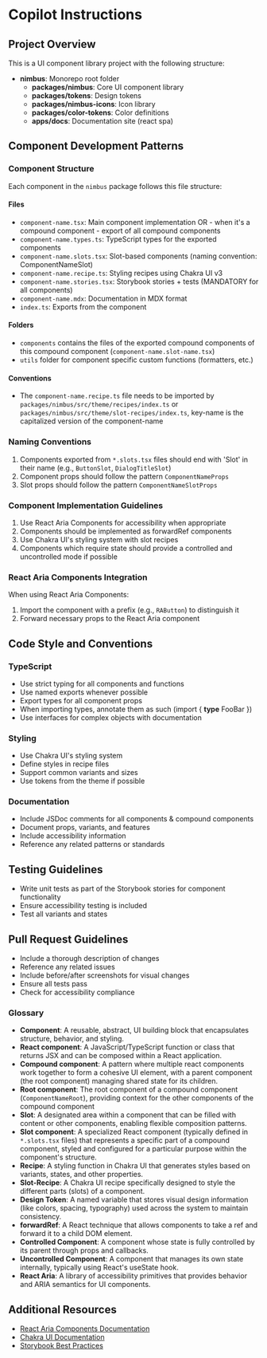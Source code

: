 # Copilot Instructions

## Project Overview

This is a UI component library project with the following structure:

- **nimbus**: Monorepo root folder
  - **packages/nimbus**: Core UI component library
  - **packages/tokens**: Design tokens
  - **packages/nimbus-icons**: Icon library
  - **packages/color-tokens**: Color definitions
  - **apps/docs**: Documentation site (react spa)

## Component Development Patterns

### Component Structure

Each component in the `nimbus` package follows this file structure:

#### Files

- `component-name.tsx`: Main component implementation OR - when it's a compound
  component - export of all compound components
- `component-name.types.ts`: TypeScript types for the exported components
- `component-name.slots.tsx`: Slot-based components (naming convention:
  ComponentNameSlot)
- `component-name.recipe.ts`: Styling recipes using Chakra UI v3
- `component-name.stories.tsx`: Storybook stories + tests (MANDATORY for all
  components)
- `component-name.mdx`: Documentation in MDX format
- `index.ts`: Exports from the component

#### Folders

- `components` contains the files of the exported compound components of this
  compound component (`component-name.slot-name.tsx`)
- `utils` folder for component specific custom functions (formatters, etc.)

#### Conventions

- The `component-name.recipe.ts` file needs to be imported by
  `packages/nimbus/src/theme/recipes/index.ts` or
  `packages/nimbus/src/theme/slot-recipes/index.ts`, key-name is the capitalized
  version of the component-name

### Naming Conventions

1. Components exported from `*.slots.tsx` files should end with 'Slot' in their
   name (e.g., `ButtonSlot`, `DialogTitleSlot`)
2. Component props should follow the pattern `ComponentNameProps`
3. Slot props should follow the pattern `ComponentNameSlotProps`

### Component Implementation Guidelines

1. Use React Aria Components for accessibility when appropriate
2. Components should be implemented as forwardRef components
3. Use Chakra UI's styling system with slot recipes
4. Components which require state should provide a controlled and uncontrolled
   mode if possible

### React Aria Components Integration

When using React Aria Components:

1. Import the component with a prefix (e.g., `RAButton`) to distinguish it
2. Forward necessary props to the React Aria component

## Code Style and Conventions

### TypeScript

- Use strict typing for all components and functions
- Use named exports whenever possible
- Export types for all component props
- When importing types, annotate them as such (import { **type** FooBar })
- Use interfaces for complex objects with documentation

### Styling

- Use Chakra UI's styling system
- Define styles in recipe files
- Support common variants and sizes
- Use tokens from the theme if possible

### Documentation

- Include JSDoc comments for all components & compound components
- Document props, variants, and features
- Include accessibility information
- Reference any related patterns or standards

## Testing Guidelines

- Write unit tests as part of the Storybook stories for component functionality
- Ensure accessibility testing is included
- Test all variants and states

## Pull Request Guidelines

- Include a thorough description of changes
- Reference any related issues
- Include before/after screenshots for visual changes
- Ensure all tests pass
- Check for accessibility compliance

### Glossary

- **Component**: A reusable, abstract, UI building block that encapsulates
  structure, behavior, and styling.
- **React component**: A JavaScript/TypeScript function or class that returns
  JSX and can be composed within a React application.
- **Compound component**: A pattern where multiple react components work
  together to form a cohesive UI element, with a parent component (the root
  component) managing shared state for its children.
- **Root component**: The root component of a compound component
  (`ComponentNameRoot`), providing context for the other components of the
  compound component
- **Slot**: A designated area within a component that can be filled with content
  or other components, enabling flexible composition patterns.
- **Slot component**: A specialized React component (typically defined in
  `*.slots.tsx` files) that represents a specific part of a compound component,
  styled and configured for a particular purpose within the component's
  structure.
- **Recipe**: A styling function in Chakra UI that generates styles based on
  variants, states, and other properties.
- **Slot-Recipe**: A Chakra UI recipe specifically designed to style the
  different parts (slots) of a component.
- **Design Token**: A named variable that stores visual design information (like
  colors, spacing, typography) used across the system to maintain consistency.
- **forwardRef**: A React technique that allows components to take a ref and
  forward it to a child DOM element.
- **Controlled Component**: A component whose state is fully controlled by its
  parent through props and callbacks.
- **Uncontrolled Component**: A component that manages its own state internally,
  typically using React's useState hook.
- **React Aria**: A library of accessibility primitives that provides behavior
  and ARIA semantics for UI components.

## Additional Resources

- [React Aria Components Documentation](https://react-spectrum.adobe.com/react-aria/index.html)
- [Chakra UI Documentation](https://chakra-ui.com/docs/getting-started)
- [Storybook Best Practices](https://storybook.js.org/docs/writing-stories/introduction)
